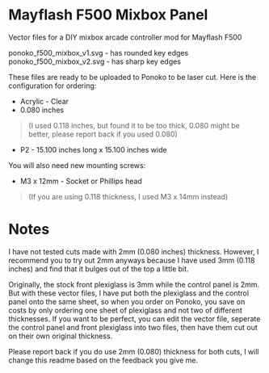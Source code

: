 # Mayflash F500 Mixbox Panel
Vector files for a DIY mixbox arcade controller mod for Mayflash F500

ponoko_f500_mixbox_v1.svg - has rounded key edges
ponoko_f500_mixbox_v2.svg - has sharp key edges

These files are ready to be uploaded to Ponoko to be laser cut. 
Here is the configuration for ordering:

* Acrylic - Clear 
* 0.080 inches 
> (I used 0.118 inches, but found it to be too thick, 0.080 might be better, please report back if you used 0.080)
* P2 - 15.100 inches long x 15.100 inches wide 

You will also need new mounting screws:
* M3 x 12mm - Socket or Phillips head 
> (If you are using 0.118 thickness, I used M3 x 14mm instead)

# Notes
I have not tested cuts made with 2mm (0.080 inches) thickness. However, I recommend you to try out 2mm anyways because I have used 3mm (0.118 inches) and find that it bulges out of the top a little bit.

Originally, the stock front plexiglass is 3mm while the control panel is 2mm. But with these vector files, I have put both the plexiglass and the control panel onto the same sheet, so when you order on Ponoko, you save on costs by only ordering one sheet of plexiglass and not two of different thicknesses. If you want to be perfect, you can edit the vector file, seperate the control panel and front plexiglass into two files, then have them cut out on their own original thickness. 

Please report back if you do use 2mm (0.080) thickness for both cuts, I will change this readme based on the feedback you give me.

